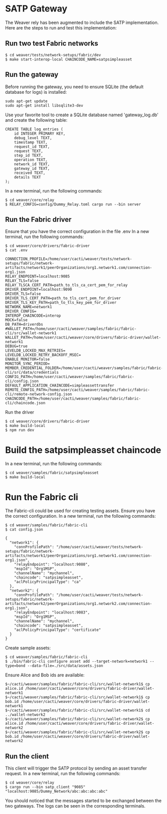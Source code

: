 # SATP Gateway

The Weaver rely has been augmented to include the SATP implementation. Here are the steps to run and test this implementation:

## Run two test Fabric networks
```
$ cd weaver/tests/network-setups/fabric/dev
$ make start-interop-local CHAINCODE_NAME=satpsimpleasset
```

## Run the gateway

Before running the gateway, you need to ensure SQLite (the default database for logs) is installed:

```
sudo apt-get update
sudo apt-get install libsqlite3-dev
```

Use your favorite tool to create a SQLite database named 'gateway_log.db' and create the following table:
```
CREATE TABLE log_entries (
    id INTEGER PRIMARY KEY,
    debug_level TEXT,
    timestamp TEXT,
    request_id TEXT,
    request TEXT,
    step_id TEXT,
    operation TEXT,
    network_id TEXT,
    gateway_id TEXT,
    received TEXT,
    details TEXT
);
```

In a new terminal, run the following commands:
```
$ cd weaver/core/relay
$ RELAY_CONFIG=config/Dummy_Relay.toml cargo run --bin server
```

## Run the Fabric driver

Ensure that you have the correct configuration in the file .env
In a new terminal, run the following commands:

```
$ cd weaver/core/drivers/fabric-driver
$ cat .env

CONNECTION_PROFILE=/home/user/cacti/weaver/tests/network-setups/fabric/network-artifacts/network1/peerOrganizations/org1.network1.com/connection-org1.json
RELAY_ENDPOINT=localhost:9085
RELAY_TLS=false
RELAY_TLSCA_CERT_PATH=path_to_tls_ca_cert_pem_for_relay
DRIVER_ENDPOINT=localhost:9090
DRIVER_TLS=false
DRIVER_TLS_CERT_PATH=path_to_tls_cert_pem_for_driver
DRIVER_TLS_KEY_PATH=path_to_tls_key_pem_for_driver
NETWORK_NAME=network1
DRIVER_CONFIG=
INTEROP_CHAINCODE=interop
MOCK=false
DB_PATH=driverdbs
#WALLET_PATH=/home/user/cacti/weaver/samples/fabric/fabric-cli/src/wallet-network1
WALLET_PATH=/home/user/cacti/weaver/core/drivers/fabric-driver/wallet-network1
DEBUG=true
LEVELDB_LOCKED_MAX_RETRIES=
LEVELDB_LOCKED_RETRY_BACKOFF_MSEC=
ENABLE_MONITOR=false
MONITOR_SYNC_PERIOD=
MEMBER_CREDENTIAL_FOLDER=/home/user/cacti/weaver/samples/fabric/fabric-cli/src/data/credentials
CONFIG_PATH=/home/user/cacti/weaver/samples/fabric/fabric-cli/config.json
DEFAULT_APPLICATION_CHAINCODE=simpleassettransfer
REMOTE_CONFIG_PATH=/home/user/cacti/weaver/samples/fabric/fabric-cli/remote-network-config.json
CHAINCODE_PATH=/home/user/cacti/weaver/samples/fabric/fabric-cli/chaincode.json

```

Run the driver

```
$ cd weaver/core/drivers/fabric-driver
$ make build-local
$ npm run dev
```

# Build the satpsimpleasset chaincode

In a new terminal, run the following commands:

```
$ cd weaver/samples/fabric/satpsimpleasset
$ make build-local
```

# Run the Fabric cli

The Fabric-cli could be used for creating testing assets. Ensure you have the correct configuration. In a new terminal, run the following commands:

```
$ cd weaver/samples/fabric/fabric-cli
$ cat config.json 

{
  "network1": {
    "connProfilePath": "/home/user/cacti/weaver/tests/network-setups/fabric/network-artifacts/network1/peerOrganizations/org1.network1.com/connection-org1.json",
    "relayEndpoint": "localhost:9080",
    "mspId": "Org1MSP",
    "channelName": "mychannel",
    "chaincode": "satpsimpleasset",
    "aclPolicyPrincipalType": "ca"
  },
  "network2": {
    "connProfilePath": "/home/user/cacti/weaver/tests/network-setups/fabric/network-artifacts/network2/peerOrganizations/org1.network2.com/connection-org1.json",
    "relayEndpoint": "localhost:9083",
    "mspId": "Org1MSP",
    "channelName": "mychannel",
    "chaincode": "satpsimpleasset",
    "aclPolicyPrincipalType": "certificate"
  }
}
```

Create sample assets:

```
$ cd weaver/samples/fabric/fabric-cli
$ ./bin/fabric-cli configure asset add --target-network=network1 --type=bond --data-file=./src/data/assets.json

```

Ensure Alice and Bob ids are available:

```
$~/cacti/weaver/samples/fabric/fabric-cli/src/wallet-network1$ cp alice.id /home/user/cacti/weaver/core/drivers/fabric-driver/wallet-network1
$~/cacti/weaver/samples/fabric/fabric-cli/src/wallet-network1$ cp bob.id /home/user/cacti/weaver/core/drivers/fabric-driver/wallet-network1
$~/cacti/weaver/samples/fabric/fabric-cli/src/wallet-network1$ cd ../wallet-network2
$~/cacti/weaver/samples/fabric/fabric-cli/src/wallet-network2$ cp alice.id /home/user/cacti/weaver/core/drivers/fabric-driver/wallet-network2
$~/cacti/weaver/samples/fabric/fabric-cli/src/wallet-network2$ cp bob.id /home/user/cacti/weaver/core/drivers/fabric-driver/wallet-network2

```

## Run the client

This client will trigger the SATP protocol by sending an asset transfer request. In a new terminal, run the following commands:

```
$ cd weaver/core/relay
$ cargo run --bin satp_client "9085" "localhost:9085/Dummy_Network/abc:abc:abc:abc"

```

You should noticed that the messages started to be exchanged between the two gateways. The logs can be seen in the corresponding terminals. 


